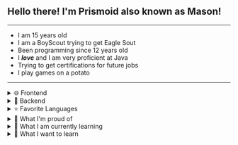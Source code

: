 <h2>Hello there! I'm Prismoid also known as Mason!</h2>
<hr>
<ul>
    <li>I am 15 years old</li>
    <li>I am a BoyScout trying to get Eagle Sout</li>
    <li>Been programming since 12 years old</li>
    <li>I <em><b>love</b></em> and I am very proficient at Java</li>
    <li>Trying to get certifications for future jobs</li>
    <li>I play games on a potato</li>
</ul>
<hr>
<details>
    <summary>🌐 Frontend</summary>
    <img height="20px"
        src="https://img.shields.io/badge/html5-%23E34F26.svg?style=flat-square&logo=html5&logoColor=white">
    <img height="20px"
        src="https://img.shields.io/badge/css3-%231572B6.svg?style=flat-square&logo=css3&logoColor=white">
    <img height="20px"
        src="https://img.shields.io/badge/js-%23323330.svg?style=flat-square&logo=javascript&logoColor=%23F7DF1E">
</details>
<details>
    <summary>📠 Backend</summary>
    <img src="https://img.shields.io/badge/Spring%20Boot-gray.svg?style=flat-square&logo=springboot&logoColor=green">
</details>
<details>
    <summary>⭐ Favorite Languages</summary>
    <img height="20px" src="https://img.shields.io/badge/Java-ED8B00?style=flat-square&logo=openjdk&logoColor=white">
    <img height="20px"
        src="https://img.shields.io/badge/js-%23323330.svg?style=flat-square&logo=javascript&logoColor=%23F7DF1E">
</details>
<details>
    <summary>🔖 What I'm proud of</summary>
    <ul>
        <li>Getting First Class in BoyScouts</li>
        <li>Learned everything to take the Oracle Java 8 professional exam</li>
        <li>Getting better at Full Stack Development with <img height="12px"
                src="https://www.vectorlogo.zone/logos/springio/springio-icon.svg"> Spring Boot</li>
    </ul>
</details>
<details>
    <summary>📖 What I am currently learning</summary>
    <img height="20px"
        src="https://img.shields.io/badge/html5-%23E34F26.svg?style=flat-square&logo=html5&logoColor=white">
    <img height="20px"
        src="https://img.shields.io/badge/css3-%231572B6.svg?style=flat-square&logo=css3&logoColor=white">
    <img height="20px"
        src="https://img.shields.io/badge/js-%23323330.svg?style=flat-square&logo=javascript&logoColor=%23F7DF1E">
    <img src="https://img.shields.io/badge/Spring%20Boot-gray.svg?style=flat-square&logo=springboot&logoColor=green">
    <img src="https://img.shields.io/badge/Python-3776AB?style=flat-square&logo=python&logoColor=white">
</details>
<details>
    <summary>📕 What I want to learn</summary>
    <ul>
        <details>
            <summary>💽 Database</summary><img
                src="https://img.shields.io/badge/Firebase-039BE5?style=flat-square&logo=Firebase&logoColor=white">
            <img src="https://img.shields.io/badge/MongoDB-4EA94B?style=flat-square&logo=mongodb&logoColor=white">
            <img src="https://img.shields.io/badge/MariaDB-003545?style=flat-square&logo=mariadb&logoColor=white">
        </details>
        <details>
            <summary>📦 Containers</summary>
            <img
                src="https://img.shields.io/badge/kubernetes-%23326ce5.svg?style=flat-square&logo=kubernetes&logoColor=white">
            <img src="https://img.shields.io/badge/docker-%230db7ed.svg?style=flat-square&logo=docker&logoColor=white">
        </details>
        <details>
            <summary>💻Terminals</summary>
            <img src="https://img.shields.io/badge/GIT-E44C30?flat-square&logo=git&logoColor=white">
            <img src="https://img.shields.io/badge/GNU%20Bash-4EAA25?style=flat-square&logo=GNU%20Bash&logoColor=white">
        </details>
        <details>
            <summary>🎛 APIs</summary><img
                src="https://img.shields.io/badge/React-20232A?style=flat-square&style=flat-square&logo=react&logoColor=61DAFB">
        </details>
        <details>
            <summary>❓ Other</summary>
            <img src="https://img.shields.io/badge/C%2B%2B-00599C?style=flat-square&logo=c%2B%2B&logoColor=white">
            <img src="https://img.shields.io/badge/Ruby-CC342D?style=flat-square&logo=ruby&logoColor=white">
            <img src="https://img.shields.io/badge/TypeScript-007ACC?style=flat-square&logo=typescript&logoColor=white">
            <img src="https://img.shields.io/badge/Node.js-43853D?style=flat-square&logo=node.js&logoColor=white">
        </details>
    </ul>
</details>
